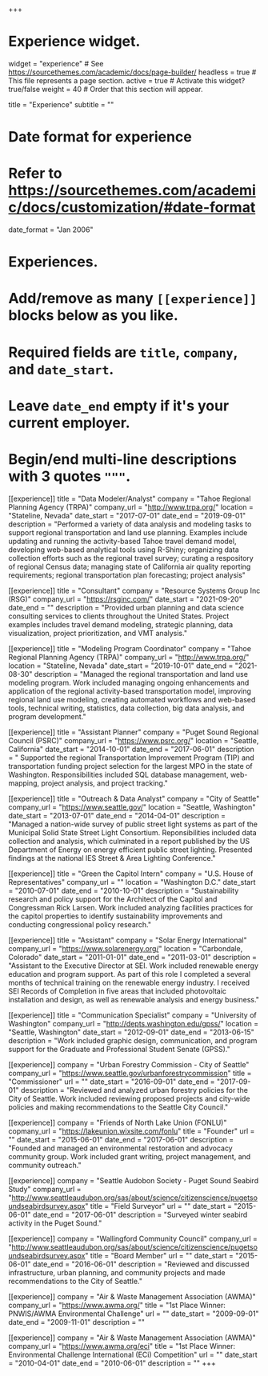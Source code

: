 +++
# Experience widget.
widget = "experience"  # See https://sourcethemes.com/academic/docs/page-builder/
headless = true  # This file represents a page section.
active = true  # Activate this widget? true/false
weight = 40  # Order that this section will appear.

title = "Experience"
subtitle = ""

# Date format for experience
#   Refer to https://sourcethemes.com/academic/docs/customization/#date-format
date_format = "Jan 2006"

# Experiences.
#   Add/remove as many `[[experience]]` blocks below as you like.
#   Required fields are `title`, `company`, and `date_start`.
#   Leave `date_end` empty if it's your current employer.
#   Begin/end multi-line descriptions with 3 quotes `"""`.

[[experience]]
  title = "Data Modeler/Analyst"
  company = "Tahoe Regional Planning Agency (TRPA)"
  company_url = "http://www.trpa.org/"
  location = "Stateline, Nevada"
  date_start = "2017-07-01"
  date_end = "2019-09-01"
  description = "Performed a variety of data analysis and modeling tasks to support regional transportation and land use planning. Examples include updating and running the activity-based Tahoe travel demand model, developing web-based analytical tools using R-Shiny; organizing data collection efforts such as the regional travel survey; curating a respository of regional Census data; managing state of California air quality reporting requirements; regional transportation plan forecasting; project analysis"

[[experience]]
  title = "Consultant"
  company = "Resource Systems Group Inc (RSG)"
  company_url = "https://rsginc.com/"
  date_start = "2021-09-20"
  date_end = ""
  description = "Provided urban planning and data science consulting services to clients throughout the United States. Project examples includes travel demand modeling, strategic planning, data visualization, project prioritization, and VMT analysis."
  
[[experience]]
  title = "Modeling Program Coordinator"
  company = "Tahoe Regional Planning Agency (TRPA)"
  company_url = "http://www.trpa.org/"
  location = "Stateline, Nevada"
  date_start = "2019-10-01"
  date_end = "2021-08-30"
  description = "Managed the regional transportation and land use modeling program. Work included managing ongoing enhancements and application of the regional activity-based transportation model, improving regional land use modeling, creating automated workflows and web-based tools, technical writing, statistics, data collection, big data analysis, and program development."
  
[[experience]]
  title = "Assistant Planner"
  company = "Puget Sound Regional Council (PSRC)"
  company_url = "https://www.psrc.org/"
  location = "Seattle, California"
  date_start = "2014-10-01"
  date_end = "2017-06-01"
  description = " Supported the regional Transportation Improvement Program (TIP) and transportation funding project selection for the largest MPO in the state of Washington. Responsibilities included SQL database management, web-mapping, project analysis, and project tracking."

[[experience]]
  title = "Outreach & Data Analyst"
  company = "City of Seattle"
  company_url = "https://www.seattle.gov/"
  location = "Seattle, Washington"
  date_start = "2013-07-01"
  date_end = "2014-04-01"
  description = "Managed a nation-wide survey of public street light systems as part of the Municipal Solid State Street Light Consortium. Reponsibilities included data collection and analysis, which culminated in a report published by the US Department of Energy on energy efficient public street lighting. Presented findings at the national IES Street & Area Lighting Conference."

[[experience]]
  title = "Green the Capitol Intern"
  company = "U.S. House of Representatives"
  company_url = ""
  location = "Washington D.C."
  date_start = "2010-07-01"
  date_end = "2010-10-01"
  description = "Sustainability research and policy support for the Architect of the Capitol and Congressman Rick Larsen. Work included analyzing facilities practices for the capitol properties to identify sustainability improvements and conducting  congressional policy research."

[[experience]]
  title = "Assistant"
  company = "Solar Energy International"
  company_url = "https://www.solarenergy.org/"
  location = "Carbondale, Colorado"
  date_start = "2011-01-01"
  date_end = "2011-03-01"
  description = "Assistant to the Executive Director at SEI. Work included renewable energy education and program support. As part of this role I completed a several months of technical training on the renewable energy industry. I received SEI Records of Completion in five areas that included photovoltaic installation and design, as well as renewable analysis and energy business."
  
[[experience]]
  title = "Communication Specialist"
  company = "University of Washington"
  company_url = "http://depts.washington.edu/gpss/"
  location = "Seattle, Washington"
  date_start = "2012-09-01"
  date_end = "2013-06-15"
  description = "Work included graphic design, communication, and program support for the Graduate and Professional Student Senate (GPSS)."


[[experience]]
  company = "Urban Forestry Commission - City of Seattle"
  company_url = "https://www.seattle.gov/urbanforestrycommission"
  title = "Commissioner"
  url = ""
  date_start = "2016-09-01"
  date_end = "2017-09-01" 
  description = "Reviewed and analyzed urban forestry policies for the City of Seattle. Work included reviewing proposed projects and city-wide policies and making recommendations to the Seattle City Council."
  
[[experience]]
  company = "Friends of North Lake Union (FONLU)"
  copmany_url = "https://lakeunion.wixsite.com/fonlu"
  title = "Founder"
  url = ""
  date_start = "2015-06-01"
  date_end = "2017-06-01"
  description = "Founded and managed an environmental restoration and advocacy community group. Work included grant writing, project management, and community outreach."
  
[[experience]]
  company = "Seattle Audobon Society - Puget Sound Seabird Study"
  company_url = "http://www.seattleaudubon.org/sas/about/science/citizenscience/pugetsoundseabirdsurvey.aspx"
  title = "Field Surveyor"
  url = ""
  date_start = "2015-06-01"
  date_end = "2017-06-01"
  description = "Surveyed winter seabird activity in the Puget Sound."
  
[[experience]]
  company = "Wallingford Community Council"
  company_url = "http://www.seattleaudubon.org/sas/about/science/citizenscience/pugetsoundseabirdsurvey.aspx"
  title = "Board Member"
  url = ""
  date_start = "2015-06-01"
  date_end = "2016-06-01"
  description = "Reviewed and discussed infrastructure, urban planning, and community projects and made recommendations to the City of Seattle."

[[experience]]
  company = "Air & Waste Management Association (AWMA)"
  company_url = "https://www.awma.org/"
  title = "1st Place Winner: PNWIS/AWMA Environmental Challenge"
  url = ""
  date_start = "2009-09-01"
  date_end = "2009-11-01"
  description = ""
  
[[experience]]
  company = "Air & Waste Management Association (AWMA)"
  company_url = "https://www.awma.org/eci"
  title = "1st Place Winner: Environmental Challenge International (ECi) Competition"
  url = ""
  date_start = "2010-04-01"
  date_end = "2010-06-01"
  description = ""
+++

